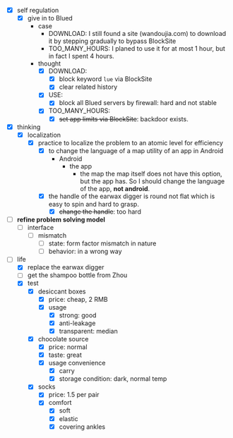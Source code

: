 - [x] self regulation
    - [x] give in to Blued
        - case
            - DOWNLOAD: I still found a site (wandoujia.com) to download it by stepping gradually to bypass BlockSite
            - TOO_MANY_HOURS: I planed to use it for at most 1 hour, but in fact I spent 4 hours.
        - thought
            - [x] DOWNLOAD: 
                - [x] block keyword `lue` via BlockSite
                - [x] clear related history
            - [x] USE:
                - [x] block all Blued servers by firewall: hard and not stable
            - [x] TOO_MANY_HOURS:
                - [x] ~~set app limits via BlockSite~~: backdoor exists.
- [x] thinking
    - [x] localization
        - [x] practice to localize the problem to an atomic level for efficiency
            - [x] to change the language of a map utility of an app in Android
                - Android
                    - the app
                        - the map
                the map itself does not have this option, but the app has. So I should change the language of the app, **not android**.
            - [x] the handle of the earwax digger is round not flat which is easy to spin and hard to grasp.
                - [x] ~~change the handle~~: too hard
- [ ] **refine problem solving model**
    - [ ] interface
        - [ ] mismatch
            - [ ] state: form factor mismatch in nature
            - [ ] behavior: in a wrong way 
- [ ] life
    - [x] replace the earwax digger
    - [ ] get the shampoo bottle from Zhou
    - [x] test
        - [x] desiccant boxes
            - [x] price: cheap, 2 RMB
            - [x] usage
                - [x] strong: good
                - [x] anti-leakage
                - [x] transparent: median
        - [x] chocolate source
            - [x] price: normal
            - [x] taste: great
            - [x] usage convenience
                - [x] carry
                - [x] storage condition: dark, normal temp
        - [x] socks
            - [x] price: 1.5 per pair
            - [x] comfort
                - [x] soft
                - [x] elastic
                - [x] covering ankles